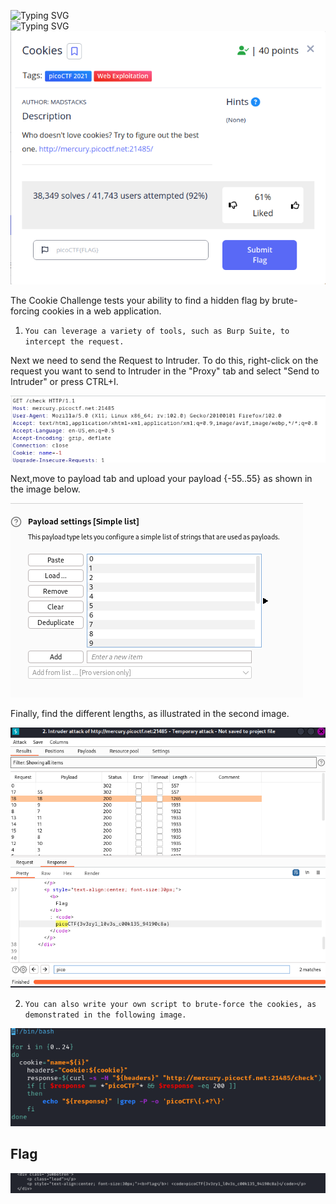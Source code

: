 ![Typing SVG](https://readme-typing-svg.herokuapp.com?font=Fira+Code&pause=1000&width=435&size=35&lines=Cookies)
<br>
![Typing SVG](https://readme-typing-svg.herokuapp.com?font=Fira+Code&weight=500&pause=1000&color=F70000&width=435&lines=Web+Exploitation)
![Challenge Description](Cookies.png)

The Cookie Challenge tests your ability to find a hidden flag by brute-forcing cookies in a web application.

1. `You can leverage a variety of tools, such as Burp Suite, to intercept the request.`

Next we need to send the Request to Intruder.
To do this, right-click on the request you want to send to Intruder in the "Proxy" tab and select "Send to Intruder" or press CTRL+I.   

![file command](Solution.png)

Next,move to payload tab and upload your payload {-55..55} as shown in the image below.

![file command](Solution-p1.png)

Finally, find the different lengths, as illustrated in the second image.

![file command](solution-p2.png)

2. `You can also write your own script to brute-force the cookies, as demonstrated in the following image.`

![file command](Solution2.png)

## Flag
![file command](s.png)
